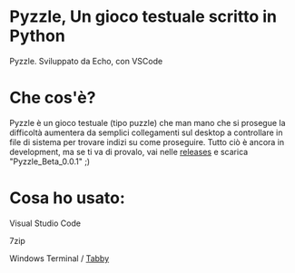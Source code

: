 # Pyzzle, Un gioco testuale scritto in Python
Pyzzle. Sviluppato da Echo, con VSCode

# Che cos'è?
Pyzzle è un gioco testuale (tipo puzzle) che man mano che si prosegue la difficoltà aumentera da semplici
collegamenti sul desktop a controllare in file di sistema per trovare indizi su come proseguire. Tutto ciò è ancora in development,
ma se ti va di provalo, vai nelle [releases](https://github.com/EchoDaGooby/pyzzle/releases) e scarica "Pyzzle_Beta_0.0.1" ;)

# Cosa ho usato:

Visual Studio Code

7zip

Windows Terminal / [Tabby](https://github.com/Eugeny/tabby)
